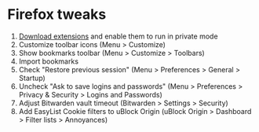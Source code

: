 # Firefox tweaks

1. [Download extensions](/browser-extensions) and enable them to run in private mode
1. Customize toolbar icons (Menu > Customize)
1. Show bookmarks toolbar (Menu > Customize > Toolbars)
1. Import bookmarks
1. Check "Restore previous session" (Menu > Preferences > General > Startup)
1. Uncheck "Ask to save logins and passwords" (Menu > Preferences > Privacy & Security > Logins and Passwords)
1. Adjust Bitwarden vault timeout (Bitwarden > Settings > Security)
1. Add EasyList Cookie filters to uBlock Origin (uBlock Origin > Dashboard > Filter lists > Annoyances)
